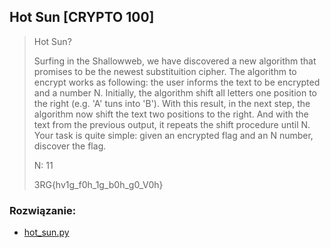 ## Hot Sun [CRYPTO 100]

>Hot Sun?
>
>Surfing in the Shallowweb, we have discovered a new algorithm that promises to be the newest substituition cipher. The algorithm to encrypt works as following: the user informs the text to be encrypted and a number N. Initially, the algorithm shift all letters one position to the right (e.g. 'A' tuns into 'B'). With this result, in the next step, the algorithm now shift the text two positions to the right. And with the text from the previous output, it repeats the shift procedure until N. Your task is quite simple: given an encrypted flag and an N number, discover the flag.
>
>N: 11
>
>3RG{hv1g_f0h_1g_b0h_g0_V0h}

### Rozwiązanie:

* [hot_sun.py](hot_sun.py)
